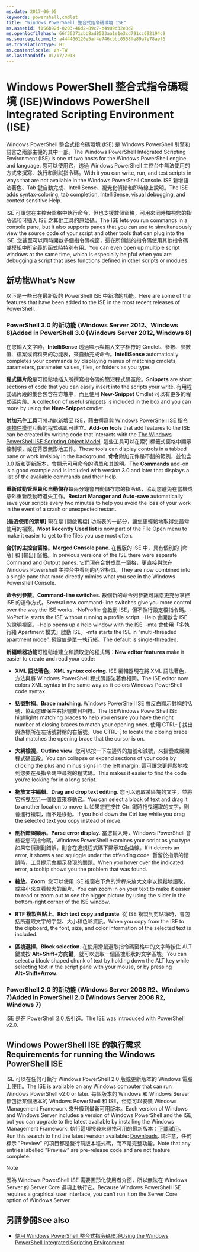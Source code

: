 ```yaml
---
ms.date: 2017-06-05
keywords: powershell,cmdlet
title: "Windows PowerShell 整合式指令碼環境 ISE"
ms.assetid: f156b92d-0203-46d2-89c7-b4989d32e3d2
ms.openlocfilehash: 66f36371cbb8ad8523aa1e1e3cd791cc692194c9
ms.sourcegitcommit: a444406120e5af4e746cbbc0558fe89a7e78aef6
ms.translationtype: HT
ms.contentlocale: zh-TW
ms.lasthandoff: 01/17/2018
---
```

# <a name="windows-powershell-integrated-scripting-environment-ise"></a><span data-ttu-id="9e0d5-103">Windows PowerShell 整合式指令碼環境 (ISE)</span><span class="sxs-lookup"><span data-stu-id="9e0d5-103">Windows PowerShell Integrated Scripting Environment (ISE)</span></span>
<span data-ttu-id="9e0d5-104">Windows PowerShell 整合式指令碼環境 (ISE) 是 Windows PowerShell 引擎和語言之兩部主機的其中一部。</span><span class="sxs-lookup"><span data-stu-id="9e0d5-104">The Windows PowerShell Integrated Scripting Environment (ISE) is one of two hosts for the Windows PowerShell engine and language.</span></span> <span data-ttu-id="9e0d5-105">您可以使用它，透過 Windows PowerShell 主控台中無法使用的方式來撰寫、執行和測試指令碼。</span><span class="sxs-lookup"><span data-stu-id="9e0d5-105">With it you can write, run, and test scripts in ways that are not available in the Windows PowerShell Console.</span></span> <span data-ttu-id="9e0d5-106">ISE 新增語法著色、Tab 鍵自動完成、IntelliSense、視覺化偵錯和即時線上說明。</span><span class="sxs-lookup"><span data-stu-id="9e0d5-106">The ISE adds syntax-coloring, tab completion, IntelliSense, visual debugging, and context sensitive Help.</span></span>

<span data-ttu-id="9e0d5-107">ISE 可讓您在主控台窗格中執行命令，但也支援數個窗格，可用來同時檢視您的指令碼和可插入 ISE 之其他工具的原始碼。</span><span class="sxs-lookup"><span data-stu-id="9e0d5-107">The ISE lets you run commands in a console pane, but it also supports panes that you can use to simultaneously view the source code of your script and other tools that can plug into the ISE.</span></span> <span data-ttu-id="9e0d5-108">您甚至可以同時開啟多個指令碼視窗，這在所偵錯的指令碼使用其他指令碼或模組中所定義的函式時特別有用。</span><span class="sxs-lookup"><span data-stu-id="9e0d5-108">You can even open up multiple script windows at the same time, which is especially helpful when you are debugging a script that uses functions defined in other scripts or modules.</span></span>

## <a name="whats-new"></a><span data-ttu-id="9e0d5-109">新功能</span><span class="sxs-lookup"><span data-stu-id="9e0d5-109">What’s New</span></span>
<span data-ttu-id="9e0d5-110">以下是一些已在最新版的 PowerShell ISE 中新增的功能。</span><span class="sxs-lookup"><span data-stu-id="9e0d5-110">Here are some of the features that have been added to the ISE in the most recent releases of PowerShell.</span></span>

### <a name="added-in-powershell-30-windows-server-2012-windows-8"></a><span data-ttu-id="9e0d5-111">PowerShell 3.0 的新功能 (Windows Server 2012、Windows 8)</span><span class="sxs-lookup"><span data-stu-id="9e0d5-111">Added in PowerShell 3.0 (Windows Server 2012, Windows 8)</span></span>
<span data-ttu-id="9e0d5-112">在您輸入文字時，**IntelliSense** 透過顯示與輸入文字相符的 Cmdlet、參數、參數值、檔案或資料夾的功能表，來自動完成命令。</span><span class="sxs-lookup"><span data-stu-id="9e0d5-112">**IntelliSense** automatically completes your commands by displaying menus of matching cmdlets, parameters, parameter values, files, or folders as you type.</span></span>

<span data-ttu-id="9e0d5-113">**程式碼片段**是可輕鬆地插入所撰寫指令碼的簡短程式碼區段。</span><span class="sxs-lookup"><span data-stu-id="9e0d5-113">**Snippets** are short sections of code that you can easily insert into the scripts your write.</span></span> <span data-ttu-id="9e0d5-114">有用程式碼片段的集合包含在方塊中，而且使用 **New-Snippet** Cmdlet 可以有更多的程式碼片段。</span><span class="sxs-lookup"><span data-stu-id="9e0d5-114">A collection of useful snippets is included in the box and you can more by using the **New-Snippet** cmdlet.</span></span>

<span data-ttu-id="9e0d5-115">**附加元件工具**可將功能新增至 ISE，藉由撰寫與 [Windows PowerShell ISE 指令碼物件模型](../../core-powershell/ise/The-Windows-PowerShell-ISE-Scripting-Object-Model.md)互動的程式碼即可建立。</span><span class="sxs-lookup"><span data-stu-id="9e0d5-115">**Add-on tools** that add features to the ISE can be created by writing code that interacts with the [The Windows PowerShell ISE Scripting Object Model](../../core-powershell/ise/The-Windows-PowerShell-ISE-Scripting-Object-Model.md).</span></span> <span data-ttu-id="9e0d5-116">這些工具可以在索引標籤式窗格中顯示控制項，或在背景無形地工作。</span><span class="sxs-lookup"><span data-stu-id="9e0d5-116">These tools can display controls in a tabbed pane or work invisibly in the background.</span></span> <span data-ttu-id="9e0d5-117">**命令**附加元件是不錯的範例，並包含 3.0 版和更新版本，會顯示可用命令的清單和其說明。</span><span class="sxs-lookup"><span data-stu-id="9e0d5-117">The **Commands** add-on is a good example and is included with version 3.0 and later that displays a list of the available commands and their Help.</span></span>

<span data-ttu-id="9e0d5-118">**重新啟動管理員和自動儲存**每兩分鐘會自動儲存您的指令碼，協助您避免在當機或意外重新啟動時遺失工作。</span><span class="sxs-lookup"><span data-stu-id="9e0d5-118">**Restart Manager and Auto-save** automatically save your scripts every two minutes to help you avoid the loss of your work in the event of a crash or unexpected restart.</span></span>

<span data-ttu-id="9e0d5-119">**[最近使用的清單]** 現在是 [開啟舊檔] 功能表的一部分，讓您更輕鬆地取得您最常使用的檔案。</span><span class="sxs-lookup"><span data-stu-id="9e0d5-119">**Most Recently Used list** is now part of the File Open menu to make it easier to get to the files you use most often.</span></span>

<span data-ttu-id="9e0d5-120">**合併的主控台窗格**。</span><span class="sxs-lookup"><span data-stu-id="9e0d5-120">**Merged Console pane**.</span></span> <span data-ttu-id="9e0d5-121">在舊版的 ISE 中，具有個別的 [命令] 和 [輸出] 窗格。</span><span class="sxs-lookup"><span data-stu-id="9e0d5-121">In previous versions of the ISE there were separate Command and Output panes.</span></span> <span data-ttu-id="9e0d5-122">它們現在合併成單一窗格，更直接與您在 Windows Powershell 主控台中看到的內容相似。</span><span class="sxs-lookup"><span data-stu-id="9e0d5-122">They are now combined into a single pane that more directly mimics what you see in the Windows Powershell Console.</span></span>

<span data-ttu-id="9e0d5-123">**命令列參數**。</span><span class="sxs-lookup"><span data-stu-id="9e0d5-123">**Command-line switches**.</span></span> <span data-ttu-id="9e0d5-124">數個新的命令列參數可讓您更充分掌控 ISE 的運作方式。</span><span class="sxs-lookup"><span data-stu-id="9e0d5-124">Several new command-line switches give you more control over the way the ISE works.</span></span> <span data-ttu-id="9e0d5-125">-NoProfile 會啟動 ISE，但不執行設定檔指令碼。</span><span class="sxs-lookup"><span data-stu-id="9e0d5-125">-NoProfile starts the ISE without running a profile script.</span></span> <span data-ttu-id="9e0d5-126">-Help 會開啟含 ISE 的說明視窗。</span><span class="sxs-lookup"><span data-stu-id="9e0d5-126">-Help opens up a help window with the ISE.</span></span> <span data-ttu-id="9e0d5-127">-mta 會使用「多執行緒 Apartment 模式」啟動 ISE。</span><span class="sxs-lookup"><span data-stu-id="9e0d5-127">-mta starts the ISE in “multi-threaded apartment mode”.</span></span> <span data-ttu-id="9e0d5-128">預設值是單一執行緒。</span><span class="sxs-lookup"><span data-stu-id="9e0d5-128">The default is single-threaded.</span></span>

<span data-ttu-id="9e0d5-129">**新編輯器功能**可輕鬆地建立和讀取您的程式碼︰</span><span class="sxs-lookup"><span data-stu-id="9e0d5-129">**New editor features** make it easier to create and read your code:</span></span>

- <span data-ttu-id="9e0d5-130">**XML 語法著色**。</span><span class="sxs-lookup"><span data-stu-id="9e0d5-130">**XML syntax coloring**.</span></span> <span data-ttu-id="9e0d5-131">ISE 編輯器現在將 XML 語法著色，方法與將 Windows PowerShell 程式碼語法著色相同。</span><span class="sxs-lookup"><span data-stu-id="9e0d5-131">The ISE editor now colors XML syntax in the same way as it colors Windows PowerShell code syntax.</span></span>

- <span data-ttu-id="9e0d5-132">**括號對稱**。</span><span class="sxs-lookup"><span data-stu-id="9e0d5-132">**Brace matching**.</span></span> <span data-ttu-id="9e0d5-133">Windows PowerShell ISE 會反白顯示對稱的括號，協助您確保左右括號數目相符。</span><span class="sxs-lookup"><span data-stu-id="9e0d5-133">The ISEWindows PowerShell ISE highlights matching braces to help you ensure you have the right number of closing braces to match your opening ones.</span></span> <span data-ttu-id="9e0d5-134">使用 CTRL- \[ 找出與游標所在左括號對稱的右括號。</span><span class="sxs-lookup"><span data-stu-id="9e0d5-134">Use CTRL-\[ to locate the closing brace that matches the opening brace that the cursor is on.</span></span>

- <span data-ttu-id="9e0d5-135">**大綱檢視**。</span><span class="sxs-lookup"><span data-stu-id="9e0d5-135">**Outline view**.</span></span> <span data-ttu-id="9e0d5-136">您可以按一下左邊界的加號和減號，來摺疊或展開程式碼區段。</span><span class="sxs-lookup"><span data-stu-id="9e0d5-136">You can collapse or expand sections of your code by clicking the plus and minus signs in the left margin.</span></span> <span data-ttu-id="9e0d5-137">這可讓您更輕鬆地找到您要在長指令碼中尋找的程式碼。</span><span class="sxs-lookup"><span data-stu-id="9e0d5-137">This makes it easier to find the code you’re looking for in a long script.</span></span>

- <span data-ttu-id="9e0d5-138">**拖放文字編輯**。</span><span class="sxs-lookup"><span data-stu-id="9e0d5-138">**Drag and drop text editing**.</span></span> <span data-ttu-id="9e0d5-139">您可以選取某區塊的文字，並將它拖曳至另一個位置來移動它。</span><span class="sxs-lookup"><span data-stu-id="9e0d5-139">You can select a block of text and drag it to another location to move it.</span></span> <span data-ttu-id="9e0d5-140">如果您在按住 Ctrl 鍵時拖曳選取的文字，則會進行複製，而不是移動。</span><span class="sxs-lookup"><span data-stu-id="9e0d5-140">If you hold down the Ctrl key while you drag the selected text you copy instead of move.</span></span>

- <span data-ttu-id="9e0d5-141">**剖析錯誤顯示**。</span><span class="sxs-lookup"><span data-stu-id="9e0d5-141">**Parse error display**.</span></span> <span data-ttu-id="9e0d5-142">當您輸入時，Windows PowerShell 會檢查您的指令碼。</span><span class="sxs-lookup"><span data-stu-id="9e0d5-142">Windows PowerShell examines your script as you type.</span></span> <span data-ttu-id="9e0d5-143">如果它偵測到錯誤，則會在違規程式碼下顯示紅色曲線。</span><span class="sxs-lookup"><span data-stu-id="9e0d5-143">If it detects an error, it shows a red squiggle under the offending code.</span></span> <span data-ttu-id="9e0d5-144">暫留於指示的錯誤時，工具提示會顯示發現的問題。</span><span class="sxs-lookup"><span data-stu-id="9e0d5-144">When you hover over the indicated error, a tooltip shows you the problem that was found.</span></span>

- <span data-ttu-id="9e0d5-145">**縮放**。</span><span class="sxs-lookup"><span data-stu-id="9e0d5-145">**Zoom**.</span></span> <span data-ttu-id="9e0d5-146">您可以使用 ISE 視窗右下角的滑桿來放大文字以輕鬆地讀取，或縮小來查看較大的圖片。</span><span class="sxs-lookup"><span data-stu-id="9e0d5-146">You can zoom in on your text to make it easier to read or zoom out to see the bigger picture by using the slider in the bottom-right corner of the ISE window.</span></span>

- <span data-ttu-id="9e0d5-147">**RTF 複製與貼上**。</span><span class="sxs-lookup"><span data-stu-id="9e0d5-147">**Rich text copy and paste**.</span></span> <span data-ttu-id="9e0d5-148">從 ISE 複製到剪貼簿時，會包括所選取文字的字型、大小和色彩資訊。</span><span class="sxs-lookup"><span data-stu-id="9e0d5-148">When you copy from the ISE to the clipboard, the font, size, and color information of the selected text is included.</span></span>

- <span data-ttu-id="9e0d5-149">**區塊選擇**。</span><span class="sxs-lookup"><span data-stu-id="9e0d5-149">**Block selection**.</span></span> <span data-ttu-id="9e0d5-150">在使用滑鼠選取指令碼窗格中的文字時按住 ALT 鍵或按 **Alt+Shift+方向鍵**，就可以選取一個區塊形狀的文字區塊。</span><span class="sxs-lookup"><span data-stu-id="9e0d5-150">You can select a block-shaped chunk of text by holding down the ALT key while selecting text in the script pane with your mouse, or by pressing **Alt+Shift+Arrow**.</span></span>

### <a name="added-in-powershell-20-windows-server-2008-r2-windows-7"></a><span data-ttu-id="9e0d5-151">PowerShell 2.0 的新功能 (Windows Server 2008 R2、Windows 7)</span><span class="sxs-lookup"><span data-stu-id="9e0d5-151">Added in PowerShell 2.0 (Windows Server 2008 R2, Windows 7)</span></span>
<span data-ttu-id="9e0d5-152">ISE 是在 PowerShell 2.0 版引進。</span><span class="sxs-lookup"><span data-stu-id="9e0d5-152">The ISE was introduced with PowerShell v2.0.</span></span>

## <a name="requirements-for-running-the-windows-powershell-ise"></a><span data-ttu-id="9e0d5-153">Windows PowerShell ISE 的執行需求</span><span class="sxs-lookup"><span data-stu-id="9e0d5-153">Requirements for running the Windows PowerShell ISE</span></span>
<span data-ttu-id="9e0d5-154">ISE 可以在任何可執行 Windows PowerShell 2.0 版或更新版本的 Windows 電腦上使用。</span><span class="sxs-lookup"><span data-stu-id="9e0d5-154">The ISE is available on any Windows computer that can run Windows PowerShell v2.0 or later.</span></span>
<span data-ttu-id="9e0d5-155">每個版本的 Windows 和 Windows Server 都包括某個版本的 Windows PowerShell 和 ISE，但您可以安裝 Windows Management Framework 來升級到最新可用版本。</span><span class="sxs-lookup"><span data-stu-id="9e0d5-155">Each version of Windows and Windows Server includes a version of Windows PowerShell and the ISE, but you can upgrade to the latest available by installing the Windows Management Framework.</span></span>
<span data-ttu-id="9e0d5-156">執行這項搜尋來尋找可用的最新版本︰[下載試用](http://www.microsoft.com/en-us/search/DownloadResults.aspx?q=%22windows%20management%20framework%22%20PowerShell&sortby=Relevancy~Descending)。</span><span class="sxs-lookup"><span data-stu-id="9e0d5-156">Run this search to find the latest version available: [Downloads](http://www.microsoft.com/en-us/search/DownloadResults.aspx?q=%22windows%20management%20framework%22%20PowerShell&sortby=Relevancy~Descending).</span></span>
<span data-ttu-id="9e0d5-157">請注意，任何標示 "Preview" 的項目都是發行前版本程式碼，而不是完整功能。</span><span class="sxs-lookup"><span data-stu-id="9e0d5-157">Note that any entries labelled "Preview" are pre-release code and are not feature complete.</span></span>

> [!NOTE]
> <span data-ttu-id="9e0d5-158">因為 Windows PowerShell ISE 需要圖形化使用者介面，所以無法在 Windows Server 的 Server Core 選項上執行它。</span><span class="sxs-lookup"><span data-stu-id="9e0d5-158">Because Windows PowerShell ISE requires a graphical user interface, you can’t run it on the Server Core option of Windows Server.</span></span>

## <a name="see-also"></a><span data-ttu-id="9e0d5-159">另請參閱</span><span class="sxs-lookup"><span data-stu-id="9e0d5-159">See also</span></span>
- [<span data-ttu-id="9e0d5-160">使用 Windows PowerShell 整合式指令碼環境</span><span class="sxs-lookup"><span data-stu-id="9e0d5-160">Using the Windows PowerShell Integrated Scripting Environment</span></span>](../../core-powershell/ise/Using-the-Windows-PowerShell-ISE.md)

